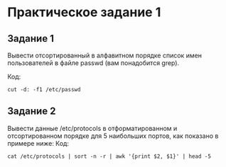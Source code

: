 # Практическое задание 1
## Задание 1
Вывести отсортированный в алфавитном порядке список имен пользователей в файле passwd (вам понадобится grep).

Код:
```
cut -d: -f1 /etc/passwd
```

## Задание 2

Вывести данные /etc/protocols в отформатированном и отсортированном порядке для 5 наибольших портов, как показано в примере ниже:
Код:
```
cat /etc/protocols | sort -n -r | awk '{print $2, $1}' | head -5
```

